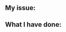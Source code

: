 ## My issue:
<!--- Please describe which issue do you want to fix. -->

## What I have done:

<!--- Please mention me to merge with wechat:chenyilong1010 -->


